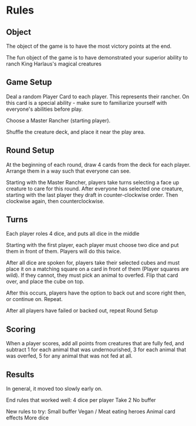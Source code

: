 # Rules

## Object

The object of the game is to have the most victory points at the end.

The fun object of the game is to have demonstrated your superior ability to ranch King Harlaus's magical creatures

## Game Setup

Deal a random Player Card to each player. This represents their rancher. On this card is a special ability - make sure to familiarize yourself with everyone's abilities before play.

Choose a Master Rancher (starting player).

Shuffle the creature deck, and place it near the play area.

## Round Setup

At the beginning of each round, draw 4 cards from the deck for each player. Arrange them in a way such that everyone can see.

Starting with the Master Rancher, players take turns selecting a face up creature to care for this round. After everyone has selected one creature, starting with the last player they draft in counter-clockwise order. Then clockwise again, then counterclockwise.

## Turns

Each player roles 4 dice, and puts all dice in the middle

Starting with the first player, each player must choose two dice and put them in front of them. Players will do this twice.

After all dice are spoken for, players take their selected cubes and must place it on a matching square on a card in front of them (Player squares are wild).
If they cannot, they must pick an animal to overfed. Flip that card over, and place the cube on top. 

After this occurs, players have the option to back out and score right then, or continue on. Repeat.

After all players have failed or backed out, repeat Round Setup

## Scoring

When a player scores, add all points from creatures that are fully fed, and subtract 1 for each animal that was undernourished, 3 for each animal that was overfed, 5 for any animal that was not fed at all.


## Results

In general, it moved too slowly early on.

End rules that worked well:
4 dice per player
Take 2
No buffer

New rules to try:
Small buffer
Vegan / Meat eating heroes
Animal card effects
More dice
